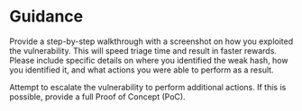 # Guidance

Provide a step-by-step walkthrough with a screenshot on how you exploited the vulnerability. This will speed triage time and result in faster rewards.  Please include specific details on where you identified the weak hash, how you identified it, and what actions you were able to perform as a result.

Attempt to escalate the vulnerability to perform additional actions. If this is possible, provide a full Proof of Concept (PoC).
